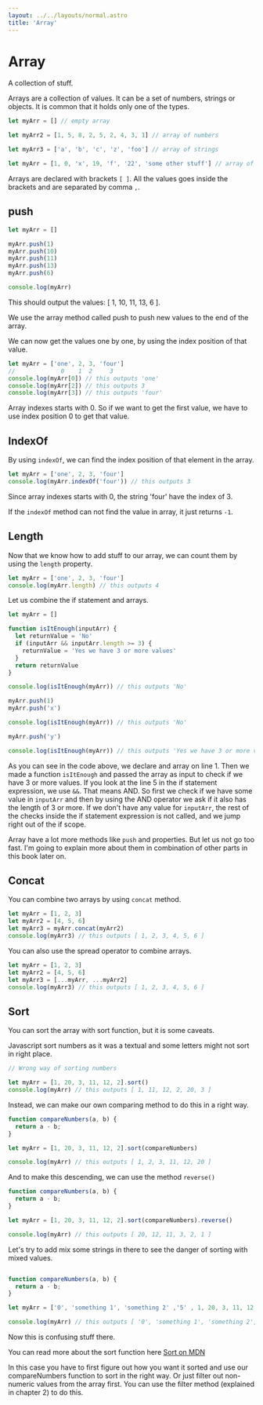 ```yaml
---
layout: ../../layouts/normal.astro
title: 'Array'
---
```


# Array

A collection of stuff.

Arrays are a collection of values. It can be a set of numbers, strings or objects. It is common that it holds only one of the types.

```javascript
let myArr = [] // empty array

let myArr2 = [1, 5, 8, 2, 5, 2, 4, 3, 1] // array of numbers

let myArr3 = ['a', 'b', 'c', 'z', 'foo'] // array of strings

let myArr = [1, 0, 'x', 19, 'f', '22', 'some other stuff'] // array of mixed values
```

Arrays are declared with brackets `[ ]`. All the values goes inside the brackets and are separated by comma `,`.

## push

```javascript
let myArr = []

myArr.push(1)
myArr.push(10)
myArr.push(11)
myArr.push(13)
myArr.push(6)

console.log(myArr)
```

This should output the values: [ 1, 10, 11, 13, 6 ].

We use the array method called push to push new values to the end of the array.

We can now get the values one by one, by using the index position of that value.

```javascript
let myArr = ['one', 2, 3, 'four']
//             0    1  2     3
console.log(myArr[0]) // this outputs 'one'
console.log(myArr[2]) // this outputs 3
console.log(myArr[3]) // this outputs 'four'
```

Array indexes starts with 0. So if we want to get the first value, we have to use index position 0 to get that value.

## IndexOf

By using `indexOf`, we can find the index position of that element in the array.

```javascript
let myArr = ['one', 2, 3, 'four']
console.log(myArr.indexOf('four')) // this outputs 3
```

Since array indexes starts with 0, the string 'four' have the index of 3.

If the `indexOf` method can not find the value in array, it just returns `-1`.

## Length

Now that we know how to add stuff to our array, we can count them by using the `length` property.

```javascript
let myArr = ['one', 2, 3, 'four']
console.log(myArr.length) // this outputs 4
```

Let us combine the if statement and arrays.

```javascript
let myArr = []

function isItEnough(inputArr) {
  let returnValue = 'No'
  if (inputArr && inputArr.length >= 3) {
    returnValue = 'Yes we have 3 or more values'
  }
  return returnValue
}

console.log(isItEnough(myArr)) // this outputs 'No'

myArr.push(1)
myArr.push('x')

console.log(isItEnough(myArr)) // this outputs 'No'

myArr.push('y')

console.log(isItEnough(myArr)) // this outputs 'Yes we have 3 or more values'
```

As you can see in the code above, we declare and array on line 1. Then we made a function `isItEnough` and passed the array as input to check if we have 3 or more values. If you look at the line 5 in the if statement expression, we use `&&`. That means AND. So first we check if we have some value in `inputArr` and then by using the AND operator we ask if it also has the length of 3 or more. If we don't have any value for `inputArr`, the rest of the checks inside the if statement expression is not called, and we jump right out of the if scope.

Array have a lot more methods like `push` and properties. But let us not go too fast. I'm going to explain more about them in combination of other parts in this book later on.

## Concat

You can combine two arrays by using `concat` method.

```javascript
let myArr = [1, 2, 3]
let myArr2 = [4, 5, 6]
let myArr3 = myArr.concat(myArr2)
console.log(myArr3) // this outputs [ 1, 2, 3, 4, 5, 6 ]
```

You can also use the spread operator to combine arrays.

```javascript
let myArr = [1, 2, 3]
let myArr2 = [4, 5, 6]
let myArr3 = [...myArr, ...myArr2]
console.log(myArr3) // this outputs [ 1, 2, 3, 4, 5, 6 ]
```

## Sort

You can sort the array with sort function, but it is some caveats.

Javascript sort numbers as it was a textual and some letters might not sort in right place.

```javascript
// Wrong way of sorting numbers

let myArr = [1, 20, 3, 11, 12, 2].sort()
console.log(myArr) // this outputs [ 1, 11, 12, 2, 20, 3 ]
```
Instead, we can make our own comparing method to do this in a right way.

```javascript
function compareNumbers(a, b) {
  return a - b;
}

let myArr = [1, 20, 3, 11, 12, 2].sort(compareNumbers)

console.log(myArr) // this outputs [ 1, 2, 3, 11, 12, 20 ]
```

And to make this descending, we can use the method `reverse()`

```javascript
function compareNumbers(a, b) {
  return a - b;
}

let myArr = [1, 20, 3, 11, 12, 2].sort(compareNumbers).reverse()

console.log(myArr) // this outputs [ 20, 12, 11, 3, 2, 1 ]
```

Let's try to add mix some strings in there to see the danger of sorting with mixed values.

```javascript

function compareNumbers(a, b) {
  return a - b;
}

let myArr = ['0', 'something 1', 'something 2' ,'5' , 1, 20, 3, 11, 12, 'x', 'a', 2 ,0].sort(compareNumbers)

console.log(myArr) // this outputs [ '0', 'something 1', 'something 2', 0, 1, 2, 3, '5', 11, 12, 20, 'x', 'a' ]
```
Now this is confusing stuff there.

You can read more about the sort function here [Sort on MDN](https://developer.mozilla.org/en-US/docs/Web/JavaScript/Reference/Global_Objects/Array/sort)

In this case you have to first figure out how you want it sorted and use our compareNumbers
function to sort in the right way. 
Or just filter out non-numeric values from the array first. 
You can use the filter method (explained in chapter 2) to do this.
